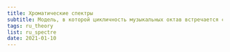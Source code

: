 ```yaml
---
title: Хроматические спектры
subtitle: Модель, в которой цикличность музыкальных октав встречается с цикличным цветовым спектром.
tags: ru_theory
list: ru_spectre
date: 2021-01-10
---
```




